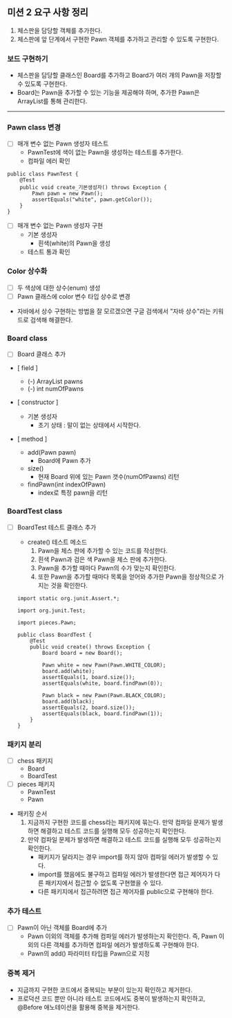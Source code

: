 ## 미션 2 요구 사항 정리

1. 체스판을 담당할 객체를 추가한다.
2. 체스판에 앞 단계에서 구현한 Pawn 객체를 추가하고 관리할 수 있도록 구현한다.

### 보드 구현하기

- 체스판을 담당할 클래스인 Board를 추가하고 Board가 여러 개의 Pawn을 저장할 수 있도록 구현한다.
- Board는 Pawn을 추가할 수 있는 기능을 제공해야 하며, 추가한 Pawn은 ArrayList를 통해 관리한다.

---

### Pawn class 변경

- [ ]  매개 변수 없는 Pawn 생성자 테스트
    - PawnTest에 색이 없는 Pawn을 생성하는 테스트를 추가한다.
    - 컴파일 에러 확인

```
public class PawnTest {
    @Test
    public void create_기본생성자() throws Exception {
        Pawn pawn = new Pawn();
        assertEquals("white", pawn.getColor());
    }
}
```

- [ ]  매개 변수 없는 Pawn 생성자 구현
    - 기본 생성자
        - 흰색(white)의 Pawn을 생성
    - 테스트 통과 확인

### Color 상수화

- [ ]  두 색상에 대한 상수(enum) 생성
- [ ]  Pawn 클래스에 color 변수 타입 상수로 변경

- 자바에서 상수 구현하는 방법을 잘 모르겠으면 구글 검색에서 "자바 상수"라는 키워드로 검색해 해결한다.

### Board class

- [ ]  Board 클래스 추가

 - [ field ]

    - (-) ArrayList<Pawn> pawns
    - (-) int numOfPawns

  - [ constructor ]

    - 기본 생성자
        - 초기 상태 : 말이 없는 상태에서 시작한다.

  - [ method ]

    - add(Pawn pawn)
        - Board에 Pawn 추가
    - size()
        - 현재 Board 위에 있는 Pawn 갯수(numOfPawns) 리턴
    - findPawn(int indexOfPawn)
        - index로 특정 pawn을 리턴

### BoardTest class

- [ ]  BoardTest 테스트 클래스 추가
    - create() 테스트 메소드
        1. Pawn을 체스 판에 추가할 수 있는 코드를 작성한다.
        2. 흰색 Pawn과 검은 색 Pawn을 체스 판에 추가한다.
        3. Pawn을 추가할 때마다 Pawn의 수가 맞는지 확인한다.
        4. 또한 Pawn을 추가할 때마다 목록을 얻어와 추가한 Pawn을 정상적으로 가지는 것을 확인한다.

   ```
   import static org.junit.Assert.*;

   import org.junit.Test;

   import pieces.Pawn;

   public class BoardTest {
       @Test
       public void create() throws Exception {
           Board board = new Board();
           
           Pawn white = new Pawn(Pawn.WHITE_COLOR);
           board.add(white);
           assertEquals(1, board.size());
           assertEquals(white, board.findPawn(0));
           
           Pawn black = new Pawn(Pawn.BLACK_COLOR);
           board.add(black); 
           assertEquals(2, board.size());
           assertEquals(black, board.findPawn(1));
       }
   }

   ```

### 패키지 분리

- [ ]  chess 패키지
    - Board
    - BoardTest
- [ ]  pieces 패키지
    - PawnTest
    - Pawn
- 패키징 순서
    1. 지금까지 구현한 코드를 chess라는 패키지에 묶는다. 만약 컴파일 문제가 발생하면 해결하고 테스트 코드를 실행해 모두 성공하는지 확인한다.
    2. 만약 컴파일 문제가 발생하면 해결하고 테스트 코드를 실행해 모두 성공하는지 확인한다.
        - 패키지가 달라지는 경우 import를 하지 않아 컴파일 에러가 발생할 수 있다.
        - import를 했음에도 불구하고 컴파일 에러가 발생한다면 접근 제어자가 다른 패키지에서 접근할 수 없도록 구현했을 수 있다.
        - 다른 패키지에서 접근하려면 접근 제어자를 public으로 구현해야 한다.

### 추가 테스트

- [ ]  Pawn이 아닌 객체를 Board에 추가
    - Pawn 이외의 객체를 추가해 컴파일 에러가 발생하는지 확인한다.
      즉, Pawn 이외의 다른 객체를 추가하면 컴파일 에러가 발생하도록 구현해야 한다.
    - Pawn의 add() 파라미터 타입을 Pawn으로 지정

### 중복 제거

- 지금까지 구현한 코드에서 중복되는 부분이 있는지 확인하고 제거한다.
- 프로덕션 코드 뿐만 아니라 테스트 코드에서도 중복이 발생하는지 확인하고, @Before 애노테이션을 활용해 중복을 제거한다.